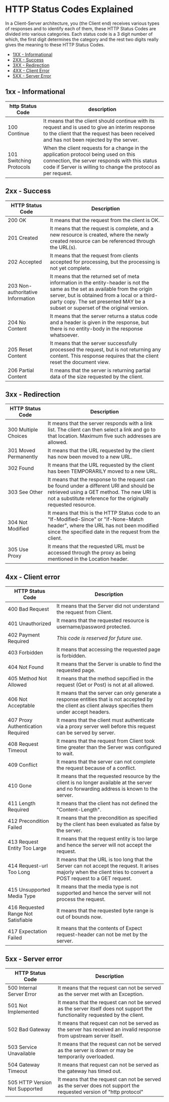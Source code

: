 # HTTP Status Codes Explained

In a Client-Server architecture, you (the Client end) receives various types of responses and to identify each of them, these HTTP Status Codes are divided into various categories. Each status code is a 3 digit number of which, the first digit determines the category and the rest two digits really gives the meaning to these HTTP Status Codes.

* [1XX - Informational](#1xx---informational)
* [2XX - Success](#2xx---success)
* [3XX - Redirection](#3xx---redirection)
* [4XX - Client Error](#4xx---client-error)
* [5XX - Server Error](#5xx---server-error)

## 1xx - Informational

| http Status Code        | description                                                  |
| ----------------------- | ------------------------------------------------------------ |
| 100 Continue            | It means that the client should continue with its request and is used to give an interim response to the client that the request has been received and has not been rejected by the server. |
| 101 Switching Protocols | When the client requests for a change in the application protocol being used on this connection, the server responds with this status code if Server is willing to change the protocol as per request. |

## 2xx - Success

| HTTP Status Code                  | Description                                                  |
| --------------------------------- | ------------------------------------------------------------ |
| 200 OK                            | It means that the request from the client is OK.             |
| 201 Created                       | It means that the request is complete, and a new resource is created, where the newly created resource can be referenced through the URL(s). |
| 202 Accepted                      | It means that the request from clients accepted for processing, but the processing is not yet complete. |
| 203 Non-authoritative Information | It means that the returned set of meta information in the entity-header is not the same as the set as available from the origin server, but is obtained from a local or a third-party copy. The set presented MAY be a subset or superset of the original version. |
| 204 No Content                    | It means that the server returns a status code and a header is given in the response, but there is no entity-body in the response whatsoever. |
| 205 Reset Content                 | It means that the server successfully processed the request, but is not returning any content. This response requires that the client reset the document view. |
| 206 Partial Content               | It means that the server is returning partial data of the size requested by the client. |

## 3xx - Redirection

| HTTP Status Code      | Description                                                  |
| --------------------- | ------------------------------------------------------------ |
| 300 Multiple Choices  | It means that the server responds with a link list. The client can then select a link and go to that location. Maximum five such addresses are allowed. |
| 301 Moved Permanently | It means that the URL requested by the client has now been moved to a new URL. |
| 302 Found             | It means that the URL requested by the client has been TEMPORARILY moved to a new URL. |
| 303 See Other         | It means that the response to the request can be found under a different URI and should be retrieved using a GET method. The new URI is not a substitute reference for the originally requested resource. |
| 304 Not Modified      | It means that this is the HTTP Status code to an "If-Modified-Since" or "If-None-Match header", where the URL has not been modified since the specified date in the request from the client. |
| 305 Use Proxy         | It means that the requested URL must be accessed through the proxy as being mentioned in the Location header. |

## 4xx - Client error

| HTTP Status Code                    | Description                                                  |
| ----------------------------------- | ------------------------------------------------------------ |
| 400 Bad Request                     | It means that the Server did not understand the request from Client. |
| 401 Unauthorized                    | It means that the requested resource is username/password protected. |
| 402 Payment Required                | *This code is reserved for future use.*                      |
| 403 Forbidden                       | It means that accessing the requested page is forbidden.     |
| 404 Not Found                       | It means that the Server is unable to find the requested page. |
| 405 Method Not Allowed              | It means that the method sepcified in the request (Get or Post) is not at all allowed. |
| 406 Not Acceptable                  | It means that the server can only generate a response entities that is not accepted by the client as client always specifies them under accept headers. |
| 407 Proxy Authentication Required   | It means that the client must authenticate via a proxy server well before this request can be served by server. |
| 408 Request Timeout                 | It means that the request from Client took time greater than the Server was configured to wait. |
| 409 Conflict                        | It means that the server can not complete the request because of a conflict. |
| 410 Gone                            | It means that the requested resource by the client is no longer available at the server and no forwarding address is known to the server. |
| 411 Length Required                 | It means that the client has not defined the "Content-Length". |
| 412 Precondition Failed             | It means that the precondition as specified by the client has been evaluated as false by the server. |
| 413 Request Entity Too Large        | It means that the request entity is too large and hence the server will not accept the request. |
| 414 Request-url Too Long            | It means that the URL is too long that the Server can not accept the request. It arises majorly when the client tries to convert a POST request to a GET request. |
| 415 Unsupported Media Type          | It means that the media type is not supported and hence the server will not process the request. |
| 416 Requested Range Not Satisfiable | It means that the requested byte range is out of bounds now. |
| 417 Expectation Failed              | It means that the contents of Expect request-header can not be met by the server. |

## 5xx - Server error

| HTTP Status Code               | Description                                                  |
| ------------------------------ | ------------------------------------------------------------ |
| 500 Internal Server Error      | It means that the request can not be served as the server met with an Exception. |
| 501 Not Implemented            | It means that the request can not be served as the server itself does not support the functionality requested by the client. |
| 502 Bad Gateway                | It means that request can not be served as the server has received an invalid response from upstream server itself. |
| 503 Service Unavailable        | It means that the request can not be served as the server is down or may be temporarily overloaded. |
| 504 Gateway Timeout            | It means that request can not be served as the gateway has timed out. |
| 505 HTTP Version Not Supported | It means that the request can not be served as the server does not support the requested version of "http protocol" |
